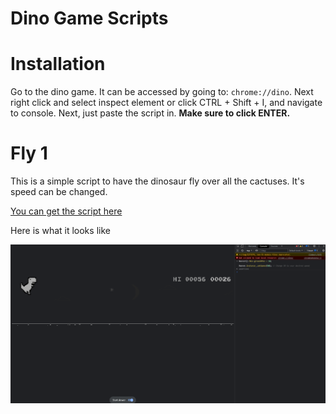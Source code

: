 # Dino Game Scripts

# Installation

Go to the dino game. It can be accessed by going to: ```chrome://dino```. Next right click and select inspect element or click CTRL + Shift + I, and navigate to console.
Next, just paste the script in. **Make sure to click ENTER.**


# Fly 1

This is a simple script to have the dinosaur fly over all the cactuses. It's speed can be changed. 

[You can get the script here](fly/fly.js)

Here is what it looks like

![](img/image_2021-09-23_203024.png)
